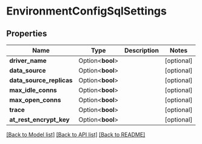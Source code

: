 # EnvironmentConfigSqlSettings

## Properties

Name | Type | Description | Notes
------------ | ------------- | ------------- | -------------
**driver_name** | Option<**bool**> |  | [optional]
**data_source** | Option<**bool**> |  | [optional]
**data_source_replicas** | Option<**bool**> |  | [optional]
**max_idle_conns** | Option<**bool**> |  | [optional]
**max_open_conns** | Option<**bool**> |  | [optional]
**trace** | Option<**bool**> |  | [optional]
**at_rest_encrypt_key** | Option<**bool**> |  | [optional]

[[Back to Model list]](../README.md#documentation-for-models) [[Back to API list]](../README.md#documentation-for-api-endpoints) [[Back to README]](../README.md)


